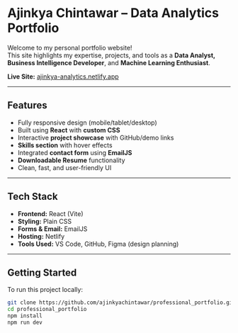 # Ajinkya Chintawar – Data Analytics Portfolio

Welcome to my personal portfolio website!  
This site highlights my expertise, projects, and tools as a **Data Analyst, Business Intelligence Developer**, and **Machine Learning Enthusiast**.

**Live Site:** [ajinkya-analytics.netlify.app](https://ajinkya-analytics.netlify.app)

---

## Features

- Fully responsive design (mobile/tablet/desktop)
- Built using **React** with **custom CSS**
- Interactive **project showcase** with GitHub/demo links
- **Skills section** with hover effects
- Integrated **contact form** using **EmailJS**
- **Downloadable Resume** functionality
- Clean, fast, and user-friendly UI

---

## Tech Stack

- **Frontend:** React (Vite)
- **Styling:** Plain CSS
- **Forms & Email:** EmailJS
- **Hosting:** Netlify
- **Tools Used:** VS Code, GitHub, Figma (design planning)

---

## Getting Started

To run this project locally:

```bash
git clone https://github.com/ajinkyachintawar/professional_portfolio.git
cd professional_portfolio
npm install
npm run dev
```